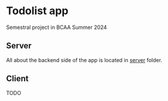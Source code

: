 # Todolist app

Semestral project in BCAA Summer 2024

## Server

All about the backend side of the app is located in [server](https://github.com/kubadrbohlav/todolist/tree/master/server) folder.

## Client

TODO

